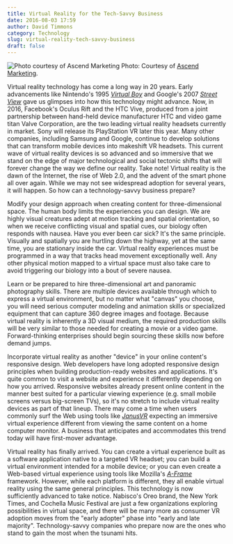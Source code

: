 ```yaml
---
title: Virtual Reality for the Tech-Savvy Business
date: 2016-08-03 17:59
author: David Timmons
category: Technology
slug: virtual-reality-tech-savvy-business
draft: false
---
```


![Photo courtesy of Ascend Marketing][1]
<span class="img-caption">
  Photo: Courtesy of [Ascend Marketing][2].
</span>

Virtual reality technology has come a long way in 20 years. Early
advancements like Nintendo's 1995 *[Virtual Boy][3]* and Google's
2007 *[Street View][4]* gave us glimpses into how this technology
might advance. Now, in 2016, Facebook's Oculus Rift and the HTC Vive,
produced from a joint partnership between hand-held device manufacturer
HTC and video game titan Valve Corporation, are the two leading virtual
reality headsets currently in market. Sony will release its PlayStation
VR later this year. Many other companies, including Samsung and Google,
continue to develop solutions that can transform mobile devices into
makeshift VR headsets. This current wave of virtual reality devices is
so advanced and so immersive that we stand on the edge of major
technological and social tectonic shifts that will forever change the
way we define our reality. Take note! Virtual reality is the dawn of the
Internet, the rise of Web 2.0, and the advent of the smart phone all over
again. While we may not see widespread adoption for several years, it will
happen. So how can a technology-savvy business prepare?

Modify your design approach when creating content for three-dimensional
space. The human body limits the experiences you can design. We are
highly visual creatures adept at motion tracking and spatial
orientation, so when we receive conflicting visual and spatial cues, our
biology often responds with nausea. Have you ever been car sick? It's
the same principle. Visually and spatially you are hurtling down the
highway, yet at the same time, you are stationary inside the car.
Virtual reality experiences must be programmed in a way that tracks head
movement exceptionally well. Any other physical motion mapped to a
virtual space must also take care to avoid triggering our biology into a
bout of severe nausea.

Learn or be prepared to hire three-dimensional art and panoramic
photography skills. There are multiple devices available through which
to express a virtual environment, but no matter what "canvas" you
choose, you will need serious computer modeling and animation skills or
specialized equipment that can capture 360 degree images and footage.
Because virtual reality is inherently a 3D visual medium, the required
production skills will be very similar to those needed for creating a
movie or a video game. Forward-thinking enterprises should begin
sourcing these skills now before demand jumps.

Incorporate virtual reality as another "device" in your online content's
responsive design. Web developers have long adopted responsive design
principles when building production-ready websites and applications.
It's quite common to visit a website and experience it differently
depending on how you arrived. Responsive websites already present online
content in the manner best suited for a particular viewing experience
(e.g. small mobile screens versus big-screen TVs), so it's no stretch to
include virtual reality devices as part of that lineup. There may come a
time when users commonly surf the Web using tools like *[JanusVR][]*
expecting an immersive virtual experience different from viewing the same
content on a home computer monitor. A business that anticipates and
accommodates this trend today will have first-mover advantage.

Virtual reality has finally arrived. You can create a virtual experience
built as a software application native to a targeted VR headset; you can
build a virtual environment intended for a mobile device; or you can
even create a Web-based virtual experience using tools like Mozilla's
*[A-Frame][]* framework. However, while each platform
is different, they all enable virtual reality using the same general
principles. This technology is now sufficiently advanced to take notice.
Nabisco's Oreo brand, the New York Times, and Cochella Music Festival
are just a few organizations exploring possibilities in virtual space,
and there will be many more as consumer VR adoption moves from the
"early adopter" phase into "early and late majority". Technology-savvy
companies who prepare now are the ones who stand to gain the most when
the tsunami hits.


[1]: {{rootPath}}images/2016/11/vr-tech-savvy-biz.jpg
  "Is virtual virtual reality just reality?"

[2]: http://thinking.ascend.marketing/3-virtual-reality-tips-for-the-tech-savvy-business
  "View this post on the Ascend Marketing blog."

[3]: http://www.fastcompany.com/3050016/unraveling-the-enigma-of-nintendos-virtual-boy-20-years-later
  "Visit www.fastcompany.com."

[4]: http://www.computerhistory.org/atchm/going-places-a-history-of-google-maps-with-street-view/
  "Visit www.computerhistory.org."

[A-Frame]: https://aframe.io/
  "Click here to visit the official A-Frame website."

[JanusVR]: http://www.janusvr.com/
  "Click here to visit the official JanusVR website."
